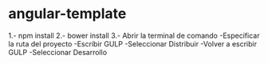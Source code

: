 # angular-template
1.- npm install
2.- bower install
3.- Abrir la terminal de comando
	-Especificar la ruta del proyecto
	-Escribir GULP
	-Seleccionar Distribuir
	-Volver a escribir GULP
	-Seleccionar Desarrollo
